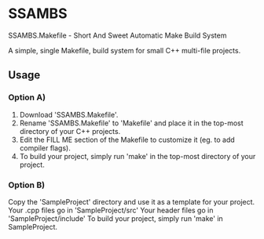 # SSAMBS
SSAMBS.Makefile - Short And Sweet Automatic Make Build System

A simple, single Makefile, build system for small C++ multi-file projects.

## Usage
### Option A)
1) Download 'SSAMBS.Makefile'.
2) Rename 'SSAMBS.Makefile' to 'Makefile' and place it in the top-most directory of your C++ projects.
3) Edit the FILL ME section of the Makefile to customize it (eg. to add compiler flags).
4) To build your project, simply run 'make' in the top-most directory of your project.

### Option B)
Copy the 'SampleProject' directory and use it as a template for your project.
Your .cpp files go in 'SampleProject/src'
Your header files go in 'SampleProject/include'
To build your project, simply run 'make' in SampleProject.
